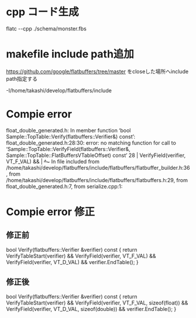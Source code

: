 # cpp コード生成
flatc --cpp ./schema/monster.fbs  

# makefile include path追加

https://github.com/google/flatbuffers/tree/master
をcloseした場所へinclude path指定する

-I/home/takashi/develop/flatbuffers/include

# Compie error

float_double_generated.h: In member function ‘bool Sample::TopTable::Verify(flatbuffers::Verifier&) const’:
float_double_generated.h:28:30: error: no matching function for call to ‘Sample::TopTable::VerifyField<float>(flatbuffers::Verifier&, Sample::TopTable::FlatBuffersVTableOffset) const’
   28 |            VerifyField<float>(verifier, VT_F_VAL) &&
      |            ~~~~~~~~~~~~~~~~~~^~~~~~~~~~~~~~~~~~~~
In file included from /home/takashi/develop/flatbuffers/include/flatbuffers/flatbuffer_builder.h:36,
                 from /home/takashi/develop/flatbuffers/include/flatbuffers/flatbuffers.h:29,
                 from float_double_generated.h:7,
                 from serialize.cpp:1:

# Compie error 修正

## 修正前
  bool Verify(flatbuffers::Verifier &verifier) const {
    return VerifyTableStart(verifier) &&
           VerifyField<float>(verifier, VT_F_VAL) &&
           VerifyField<double>(verifier, VT_D_VAL) &&
           verifier.EndTable();
  }

## 修正後
  bool Verify(flatbuffers::Verifier &verifier) const {
    return VerifyTableStart(verifier) &&
           VerifyField<float>(verifier, VT_F_VAL, sizeof(float)) &&
           VerifyField<double>(verifier, VT_D_VAL, sizeof(double)) &&
           verifier.EndTable();
  }